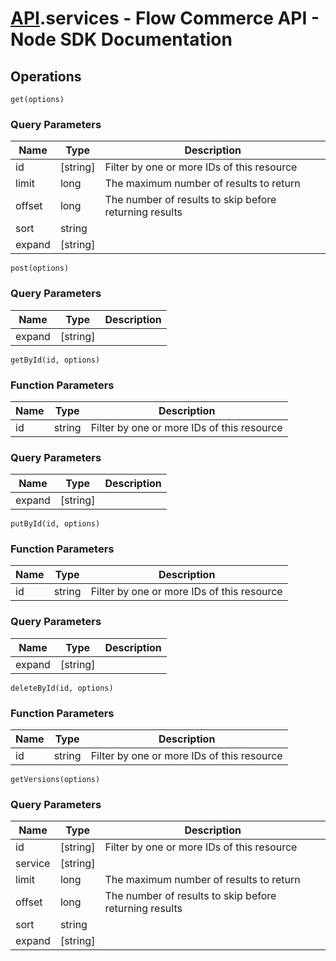 # [API](README.md).services - Flow Commerce API - Node SDK Documentation

## Operations

`get(options)`


### Query Parameters

| Name  | Type | Description |
| ---- | ---- | ---- |
| id | [string] | Filter by one or more IDs of this resource |
| limit | long | The maximum number of results to return |
| offset | long | The number of results to skip before returning results |
| sort | string |  |
| expand | [string] |  |

`post(options)`


### Query Parameters

| Name  | Type | Description |
| ---- | ---- | ---- |
| expand | [string] |  |

`getById(id, options)`

### Function Parameters

| Name  | Type | Description |
| ---- | ---- | ---- |
| id | string | Filter by one or more IDs of this resource |

### Query Parameters

| Name  | Type | Description |
| ---- | ---- | ---- |
| expand | [string] |  |

`putById(id, options)`

### Function Parameters

| Name  | Type | Description |
| ---- | ---- | ---- |
| id | string | Filter by one or more IDs of this resource |

### Query Parameters

| Name  | Type | Description |
| ---- | ---- | ---- |
| expand | [string] |  |

`deleteById(id, options)`

### Function Parameters

| Name  | Type | Description |
| ---- | ---- | ---- |
| id | string | Filter by one or more IDs of this resource |


`getVersions(options)`


### Query Parameters

| Name  | Type | Description |
| ---- | ---- | ---- |
| id | [string] | Filter by one or more IDs of this resource |
| service | [string] |  |
| limit | long | The maximum number of results to return |
| offset | long | The number of results to skip before returning results |
| sort | string |  |
| expand | [string] |  |

